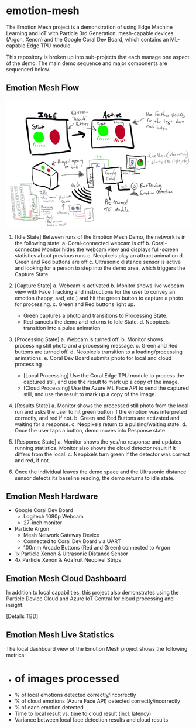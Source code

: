 # emotion-mesh

The Emotion Mesh project is a demonstration of using Edge Machine Learning and IoT with Particle 3rd Generation, mesh-capable devices (Argon, Xenon) and the Google Coral Dev Board, which contains an ML-capable Edge TPU module.

This repository is broken up into sub-projects that each manage one aspect of the demo. The main demo sequence and major components are sequenced below.

## Emotion Mesh Flow

![](/assets/EmotionMesh.png)

1. [Idle State] Between runs of the Emotion Mesh Demo, the network is in the following state:
  a. Coral-connected webcam is off
  b. Coral-connected Monitor hides the webcam view and displays full-screen statistics about previous runs
  c. Neopixels play an attract animation
  d. Green and Red buttons are off
  c. Ultrasonic distance sensor is active and looking for a person to step into the demo area, which triggers the Capture State

2. [Capture State]
  a. Webcam is activated
  b. Monitor shows live webcam view with Face Tracking and instructions for the user to convey an emotion (happy, sad, etc.) and hit the green button to capture a photo for processing.
  c. Green and Red buttons light up.
    - Green captures a photo and transitions to Processing State.
    - Red cancels the demo and returns to Idle State.
  d. Neopixels transition into a pulse animation

3. [Processing State]
  a. Webcam is turned off.
  b. Monitor shows processing still photo and a processing message.
  c. Green and Red buttons are turned off.
  d. Neopixels transition to a loading/processing animations.
  e. Coral Dev Board submits photo for local and cloud processing
    - [Local Processing] Use the Coral Edge TPU module to process the captured still, and use the result to mark up a copy of the image.
    - [Cloud Processing] Use the Azure ML Face API to send the captured still, and use the result to mark up a copy of the image. 

4. [Results State]
  a. Monitor shows the processed still photo from the local run and asks the user to hit green button if the emotion was interpreted correctly, and red if not. 
  b. Green and Red Buttons are activated and waiting for a response.
  c. Neopixels return to a pulsing/waiting state.
  d. Once the user taps a button, demo moves into Response state.

5. [Response State]
  a. Monitor shows the yes/no response and updates running statistics. Monitor also shows the cloud detector result if it differs from the local.
  c. Neopixels turn green if the detector was correct and red, if not.

6. Once the individual leaves the demo space and the Ultrasonic distance sensor detects its baseline reading, the demo returns to idle state.

## Emotion Mesh Hardware

- Google Coral Dev Board
  - Logitech 1080p Webcam
  - 27-inch monitor
- Particle Argon
  - Mesh Network Gateway Device
  - Connected to Coral Dev Board via UART
  - 100mm Arcade Buttons (Red and Green) connected to Argon
- 1x Particle Xenon & Ultrasonic Distance Sensor
- 4x Particle Xenon & Adafruit Neopixel Strips

## Emotion Mesh Cloud Dashboard

In addition to local capabilities, this project also demonstrates using the Particle Device Cloud and Azure IoT Central for cloud processing and insight. 

[Details TBD]

## Emotion Mesh Live Statistics

The local dashboard view of the Emotion Mesh project shows the following metrics:

- # of images processed
- % of local emotions detected correctly/incorrectly
- % of cloud emotions (Azure Face API) detected correctly/incorrectly
- % of each emotion detected
- Time to local result vs. time to cloud result (incl. latency)
- Variance between local face detection results and cloud results